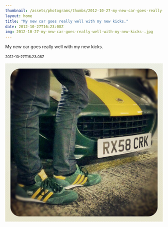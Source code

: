 ```yaml
---
thumbnail: /assets/photograms/thumbs/2012-10-27-my-new-car-goes-really-well-with-my-new-kicks-.jpg
layout: home
title: "My new car goes really well with my new kicks."
date: 2012-10-27T16:23:08Z
img: 2012-10-27-my-new-car-goes-really-well-with-my-new-kicks-.jpg
---
```


My new car goes really well with my new kicks.

<small>2012-10-27T16:23:08Z</small>

![My new car goes really well with my new kicks.](2012-10-27-my-new-car-goes-really-well-with-my-new-kicks-.jpg)
